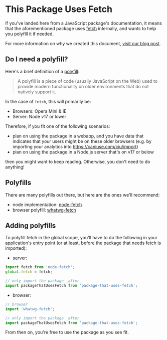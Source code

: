 # This Package Uses Fetch

If you've landed here from a JavaScript package's documentation, it means that the aforementioned package uses [fetch](https://developer.mozilla.org/en-US/docs/Web/API/Fetch_API) internally, and wants to help you polyfill it if needed.

For more information on why we created this document, [visit our blog post](https://www.builder.io/blog/stop-polyfilling-fetch-in-your-npm-package).

## Do I need a polyfill?

Here's a brief definition of a [polyfill](https://developer.mozilla.org/en-US/docs/Glossary/Polyfill):

> A polyfill is a piece of code (usually JavaScript on the Web) used to provide modern functionality on older environments that do not natively support it.

In the case of `fetch`, this will primarily be:

- Browsers: Opera Mini & IE
- Server: Node v17 or lower

Therefore, if you fit one of the following scenarios:
- plan on using the package in a webapp, and you have data that indicates that your users might be on these older browsers (e.g. by importing your analytics into https://caniuse.com/ciu/import)
- plan on using the package in a Node.js server that's on v17 or below 

then you might want to keep reading. Otherwise, you don't need to do anything!

## Polyfills

There are many polyfills out there, but here are the ones we'll recommend:

- node implementation: [node-fetch](https://github.com/bitinn/node-fetch)
- browser polyfill: [whatwg-fetch](https://github.com/github/fetch)

## Adding polyfills

To polyfill fetch in the global scope, you'll have to do the following in your application's entry point (or at least, before the package that needs fetch is imported):


- server:

```ts
import fetch from 'node-fetch';
global.fetch = fetch;

// only import the package _after_
import packageThatUsesFetch from 'package-that-uses-fetch';
```

- browser:

```ts
// browser
import 'whatwg-fetch';

// only import the package _after_
import packageThatUsesFetch from 'package-that-uses-fetch';
```


From then on, you're free to use the package as you see fit.
